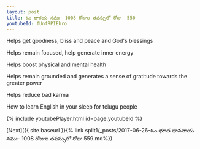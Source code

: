 ```yaml
---
layout: post
title: ఓం ధారయ నమః- 1008 రోజుల తపస్సులో రోజు  550
youtubeId: fUnfRPIEhro
---
```

 
 
Helps get goodness, bliss and peace and God's blessings
 
Helps remain focused, help generate inner energy 
 
Helps boost physical and mental health 
 
Helps remain grounded and generates a sense of gratitude towards the greater power 
 
Helps reduce bad karma
 
How to learn English in your sleep for telugu people
 
 
 
 


{% include youtubePlayer.html id=page.youtubeId %}
 
[Next]({{ site.baseurl }}{% link split1/_posts/2017-06-26-ఓం భూత భావనాయ నమః- 1008 రోజుల తపస్సులో రోజు  559.md%})
 
